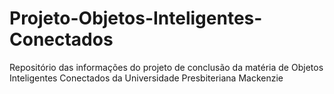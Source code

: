 # Projeto-Objetos-Inteligentes-Conectados
Repositório das informações do projeto de conclusão da matéria de Objetos Inteligentes Conectados da Universidade Presbiteriana Mackenzie
